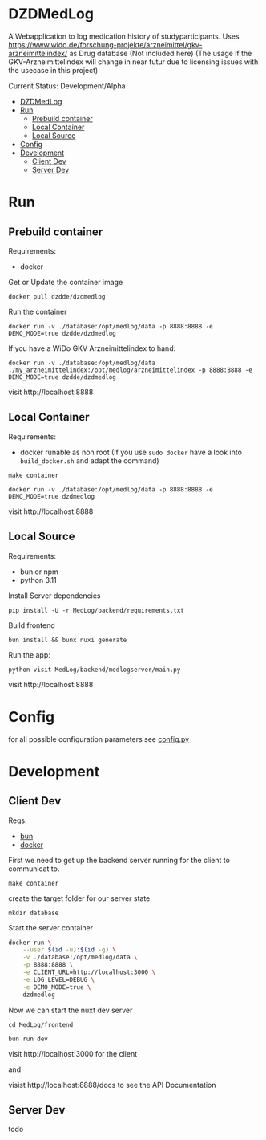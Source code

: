 # DZDMedLog

A Webapplication to log medication history of studyparticipants.
Uses https://www.wido.de/forschung-projekte/arzneimittel/gkv-arzneimittelindex/ as Drug database (Not included here)
(The usage if the GKV-Arzneimittelindex will change in near futur due to licensing issues with the usecase in this project)

Current Status: Development/Alpha

- [DZDMedLog](#dzdmedlog)
- [Run](#run)
  - [Prebuild container](#prebuild-container)
  - [Local Container](#local-container)
  - [Local Source](#local-source)
- [Config](#config)
- [Development](#development)
  - [Client Dev](#client-dev)
  - [Server Dev](#server-dev)


# Run

## Prebuild container

Requirements:
* docker

Get or Update the container image

`docker pull dzdde/dzdmedlog`

Run the container

`docker run -v ./database:/opt/medlog/data -p 8888:8888 -e DEMO_MODE=true dzdde/dzdmedlog`

If you have a WiDo GKV Arzneimittelindex to hand:

`docker run -v ./database:/opt/medlog/data ./my_arzneimittelindex:/opt/medlog/arzneimittelindex -p 8888:8888 -e DEMO_MODE=true dzdde/dzdmedlog`

visit http://localhost:8888

## Local Container

Requirements:  
* docker runable as non root (If you use `sudo docker` have a look into `build_docker.sh` and adapt the command)

`make container`

`docker run -v ./database:/opt/medlog/data -p 8888:8888 -e DEMO_MODE=true dzdmedlog`

visit http://localhost:8888

## Local Source

Requirements:  
* bun or npm
* python 3.11

Install Server dependencies

`pip install -U -r MedLog/backend/requirements.txt`

Build frontend

`bun install && bunx nuxi generate`

Run the app:

`python visit MedLog/backend/medlogserver/main.py`

visit http://localhost:8888


# Config

for all possible configuration parameters see [config.py](MedLog/backend/medlogserver/config.py)

# Development


## Client Dev

Reqs:  
* [bun](https://bun.sh/docs/installation#installing)
* [docker](https://docs.docker.com/engine/install/)


First we need to get up the backend server running for the client to communicat to.

`make container`

create the target folder for our server state

`mkdir database`

Start the server container

```bash
docker run \
    --user $(id -u):$(id -g) \
    -v ./database:/opt/medlog/data \
    -p 8888:8888 \
    -e CLIENT_URL=http://localhost:3000 \
    -e LOG_LEVEL=DEBUG \
    -e DEMO_MODE=true \
    dzdmedlog
```

Now we can start the nuxt dev server

`cd MedLog/frontend`

`bun run dev`

visit http://localhost:3000 for the client

and

visist http://localhost:8888/docs to see the API Documentation

## Server Dev

todo